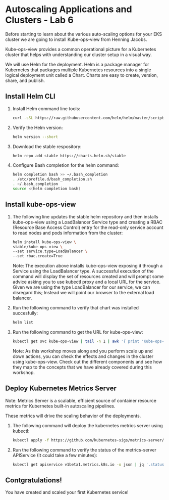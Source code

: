 # Autoscaling Applications and Clusters - Lab 6

Before starting to learn about the various auto-scaling options for your EKS cluster we are going to install Kube-ops-view from Henning Jacobs.

Kube-ops-view provides a common operational picture for a Kubernetes cluster that helps with understanding our cluster setup in a visual way.

We will use Helm for the deployment. Helm is a package manager for Kubernetes that packages multiple Kubernetes resources into a single logical deployment unit called a Chart. Charts are easy to create, version, share, and publish.

## Install Helm CLI

1. Install Helm command line tools:

    ```bash
    curl -sSL https://raw.githubusercontent.com/helm/helm/master/scripts/get-helm-3 | bash
    ```
2. Verify the Helm version:

    ```bash
    helm version --short
    ```
3. Download the stable respository:

    ```bash
    helm repo add stable https://charts.helm.sh/stable
    ```

4. Configure Bash completion for the helm command:

    ```bash
    helm completion bash >> ~/.bash_completion
    . /etc/profile.d/bash_completion.sh
    . ~/.bash_completion
    source <(helm completion bash)
    ```

## Install kube-ops-view 

1. The following line updates the stable helm repository and then installs kube-ops-view using a LoadBalancer Service type and creating a RBAC (Resource Base Access Control) entry for the read-only service account to read nodes and pods information from the cluster:

    ```bash
    helm install kube-ops-view \
    stable/kube-ops-view \
    --set service.type=LoadBalancer \
    --set rbac.create=True
    ```
    Note: The execution above installs kube-ops-view exposing it through a Service using the LoadBalancer type. A successful execution of the command will display the set of resources created and will prompt some advice asking you to use kubectl proxy and a local URL for the service. Given we are using the type LoadBalancer for our service, we can disregard this; Instead we will point our browser to the external load balancer.

2. Run the following command to verify that chart was installed succesfully:

    ```bash
    helm list
    ```
3. Run the following command to get the URL for kube-ops-view:

    ```bash
    kubectl get svc kube-ops-view | tail -n 1 | awk '{ print "Kube-ops-view URL = http://"$4 }'
    ```
    Note: As this workshop moves along and you perform scale up and down actions, you can check the effects and changes in the cluster using kube-ops-view. Check out the different components and see how they map to the concepts that we have already covered during this workshop.

## Deploy Kubernetes Metrics Server

Note: Metrics Server is a scalable, efficient source of container resource metrics for Kubernetes built-in autoscaling pipelines.

These metrics will drive the scaling behavior of the deployments.

1. The following command will deploy the kubernetes metrics server using kubectl:

    ```bash
    kubectl apply -f https://github.com/kubernetes-sigs/metrics-server/releases/download/v0.5.0/components.yaml
    ```
2. Run the following command to verify the status of the metrics-server APIService (It could take a few minutes):

    ```bash
    kubectl get apiservice v1beta1.metrics.k8s.io -o json | jq '.status'
    ```
## Contgratulations!
   You have created and scaled your first Kubernetes service! 
